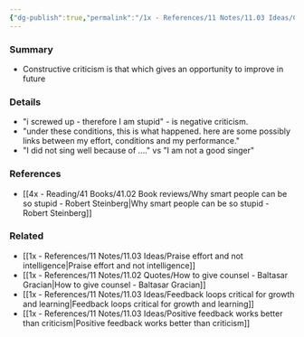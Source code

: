 ```yaml
---
{"dg-publish":true,"permalink":"/1x - References/11 Notes/11.03 Ideas/Constructive criticism is that which gives an opportunity to improve in future/","title":"Constructive criticism is that which gives an opportunity to improve in future","noteIcon":"","created":"2023-11-04T23:50:26.000+03:00","updated":"2024-02-14T20:18:34.171+03:00"}
---
```



### Summary
- Constructive criticism is that which gives an opportunity to improve in future

### Details
- "i screwed up - therefore I am stupid" - is negative criticism. 
- "under these conditions, this is what happened. here are some possibly links between my effort, conditions and my performance."
- "I did not sing well because of ...." vs "I am not a good singer"

### References
- [[4x - Reading/41 Books/41.02 Book reviews/Why smart people can be so stupid - Robert Steinberg\|Why smart people can be so stupid - Robert Steinberg]]

### Related
- [[1x - References/11 Notes/11.03 Ideas/Praise effort and not intelligence\|Praise effort and not intelligence]]
- [[1x - References/11 Notes/11.02 Quotes/How to give counsel - Baltasar Gracian\|How to give counsel - Baltasar Gracian]]
- [[1x - References/11 Notes/11.03 Ideas/Feedback loops critical for growth and learning\|Feedback loops critical for growth and learning]]
- [[1x - References/11 Notes/11.03 Ideas/Positive feedback works better than criticism\|Positive feedback works better than criticism]]